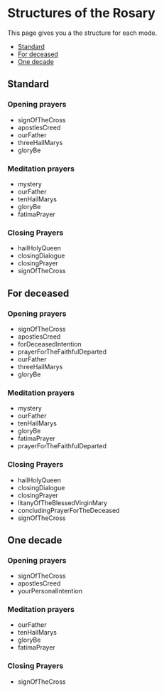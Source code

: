 # Structures of the Rosary

This page gives you a the structure for each mode.

- [Standard](#standard)
- [For deceased](#for-deceased)
- [One decade](#one-decade)


## Standard
### Opening prayers
- signOfTheCross
- apostlesCreed
- ourFather
- threeHailMarys
- gloryBe

### Meditation prayers
- mystery
- ourFather
- tenHailMarys
- gloryBe
- fatimaPrayer

### Closing Prayers
- hailHolyQueen
- closingDialogue
- closingPrayer
- signOfTheCross


## For deceased
### Opening prayers
- signOfTheCross
- apostlesCreed
- forDeceasedIntention
- prayerForTheFaithfulDeparted
- ourFather
- threeHailMarys
- gloryBe

### Meditation prayers
- mystery
- ourFather
- tenHailMarys
- gloryBe
- fatimaPrayer
- prayerForTheFaithfulDeparted

### Closing Prayers
- hailHolyQueen
- closingDialogue
- closingPrayer
- litanyOfTheBlessedVirginMary
- concludingPrayerForTheDeceased
- signOfTheCross


## One decade
### Opening prayers
- signOfTheCross
- apostlesCreed
- yourPersonalIntention

### Meditation prayers
- ourFather
- tenHailMarys
- gloryBe
- fatimaPrayer

### Closing Prayers
- signOfTheCross
